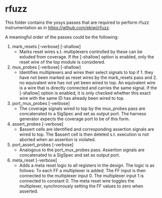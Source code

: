 # rfuzz
This folder contains the yosys passes that are required to perform rfuzz instrumentation as in https://github.com/ekiwi/rfuzz.

A meaningful order of the passes could be the following:
1. mark_resets [-verbose] [-shallow]
    * Marks reset wires s.t. multiplexers controlled by these can be exluded from coverage. If the [-shallow] option is enabled, only the reset wire of the top module is considered.
2. mux_probes [-verbose] [-shallow]
    * Identifies multiplexers and wires their select signals to top if 1. they have not been marked as reset wires by the mark_resets pass and 2. no equivalent wire has not yet been wired to top. An equivalent wire is a wire that is directly connected and carries the same signal. If the [-shallow] option is enabled, it is only checked whether this exact wire with the same ID has already been wired to top.
3. port_mux_probes [-verbose]
    * The coverage signals wired to top by the mux_probes pass are concatenated to a SigSpec and set as output port. The harness generator expects the coverage port to be of this form.
4. assert_probes [-verbose]
    * $assert cells are identified and corresponding assertion signals are wired to top. The $assert cell is then deleted s.t. execution is not aborted when an assertion is violated. 
5. port_assert_probes [-verbose]
    * Analogous to the port_mux_probes pass. Assertion signals are concatenated to a SigSpec and set as output port.
6. meta_reset [-verbose]
    * Adds a meta reset logic to all registers in the design. The logic is as follows: To each FF a
    multiplexer is added. The FF input is then connected to the multiplexer input 0. The multiplexer input 1 is connected to constant 0. The meta reset wire toggles the multiplexer, synchronously setting the FF values to zero when asserted.

